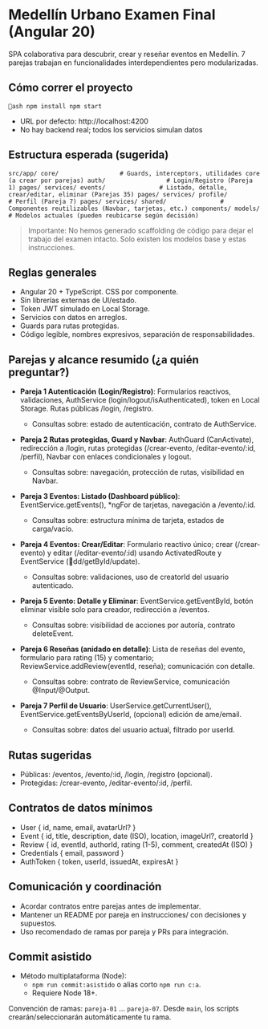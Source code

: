 ﻿# Medellín Urbano  Examen Final (Angular 20)

SPA colaborativa para descubrir, crear y reseñar eventos en Medellín. 7 parejas trabajan en funcionalidades interdependientes pero modularizadas.

## Cómo correr el proyecto

`ash
npm install
npm start
`

- URL por defecto: http://localhost:4200
- No hay backend real; todos los servicios simulan datos

## Estructura esperada (sugerida)

`
src/app/
  core/                 # Guards, interceptors, utilidades core (a crear por parejas)
  auth/                 # Login/Registro (Pareja 1)
    pages/
    services/
  events/               # Listado, detalle, crear/editar, eliminar (Parejas 35)
    pages/
    services/
  profile/              # Perfil (Pareja 7)
    pages/
    services/
  shared/               # Componentes reutilizables (Navbar, tarjetas, etc.)
    components/
    models/             # Modelos actuales (pueden reubicarse según decisión)
`

> Importante: No hemos generado scaffolding de código para dejar el trabajo del examen intacto. Solo existen los modelos base y estas instrucciones.

## Reglas generales
- Angular 20 + TypeScript. CSS por componente.
- Sin librerías externas de UI/estado.
- Token JWT simulado en Local Storage.
- Servicios con datos en arreglos.
- Guards para rutas protegidas.
- Código legible, nombres expresivos, separación de responsabilidades.

## Parejas y alcance resumido (¿a quién preguntar?)

- **Pareja 1  Autenticación (Login/Registro)**: Formularios reactivos, validaciones, AuthService (login/logout/isAuthenticated), token en Local Storage. Rutas públicas /login, /registro.
  - Consultas sobre: estado de autenticación, contrato de AuthService.

- **Pareja 2  Rutas protegidas, Guard y Navbar**: AuthGuard (CanActivate), redirección a /login, rutas protegidas (/crear-evento, /editar-evento/:id, /perfil), Navbar con enlaces condicionales y logout.
  - Consultas sobre: navegación, protección de rutas, visibilidad en Navbar.

- **Pareja 3  Eventos: Listado (Dashboard público)**: EventService.getEvents(), *ngFor de tarjetas, navegación a /evento/:id.
  - Consultas sobre: estructura mínima de tarjeta, estados de carga/vacío.

- **Pareja 4  Eventos: Crear/Editar**: Formulario reactivo único; crear (/crear-evento) y editar (/editar-evento/:id) usando ActivatedRoute y EventService (dd/getById/update).
  - Consultas sobre: validaciones, uso de creatorId del usuario autenticado.

- **Pareja 5  Evento: Detalle y Eliminar**: EventService.getEventById, botón eliminar visible solo para creador, redirección a /eventos.
  - Consultas sobre: visibilidad de acciones por autoría, contrato deleteEvent.

- **Pareja 6  Reseñas (anidado en detalle)**: Lista de reseñas del evento, formulario para rating (15) y comentario; ReviewService.addReview(eventId, reseña); comunicación con detalle.
  - Consultas sobre: contrato de ReviewService, comunicación @Input/@Output.

- **Pareja 7  Perfil de Usuario**: UserService.getCurrentUser(), EventService.getEventsByUserId, (opcional) edición de 
ame/email.
  - Consultas sobre: datos del usuario actual, filtrado por userId.

## Rutas sugeridas
- Públicas: /eventos, /evento/:id, /login, /registro (opcional).
- Protegidas: /crear-evento, /editar-evento/:id, /perfil.

## Contratos de datos mínimos
- User { id, name, email, avatarUrl? }
- Event { id, title, description, date (ISO), location, imageUrl?, creatorId }
- Review { id, eventId, authorId, rating (1-5), comment, createdAt (ISO) }
- Credentials { email, password }
- AuthToken { token, userId, issuedAt, expiresAt }

## Comunicación y coordinación
- Acordar contratos entre parejas antes de implementar.
- Mantener un README por pareja en instrucciones/ con decisiones y supuestos.
- Uso recomendado de ramas por pareja y PRs para integración.

## Commit asistido
- Método multiplataforma (Node):
  - `npm run commit:asistido` o alias corto `npm run c:a`.
  - Requiere Node 18+.

Convención de ramas: `pareja-01` … `pareja-07`. Desde `main`, los scripts crearán/seleccionarán automáticamente tu rama.
